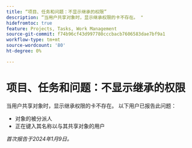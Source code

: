 ```yaml
---
title: “项目、任务和问题：不显示继承的权限”
description: “当用户共享对象时，显示继承权限的卡不存在。 "
hidefromtoc: true
feature: Projects, Tasks, Work Management
source-git-commit: f74b96cf43d997780cccbacb7606583dae7bf9a1
workflow-type: tm+mt
source-wordcount: '80'
ht-degree: 0%

---
```



# 项目、任务和问题：不显示继承的权限

当用户共享对象时，显示继承权限的卡不存在。 以下用户已报告此问题：

* 对象的被分派人
* 正在键入其名称以与其共享对象的用户

_首次报告于2024年1月9日。_
